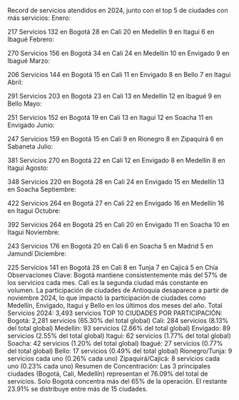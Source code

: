 Record de servicios atendidos en 2024, junto con el top 5 de ciudades con más servicios:
Enero:

217 Servicios
132 en Bogotá
28 en Cali
20 en Medellín
9 en Itagui
6 en Ibagué
Febrero:

270 Servicios
156 en Bogotá
34 en Cali
24 en Medellín
10 en Envigado
9 en Ibagué
Marzo:

206 Servicios
144 en Bogotá
15 en Cali
11 en Envigado
8 en Bello
7 en Itagui
Abril:

291 Servicios
203 en Bogotá
23 en Cali
13 en Medellín
12 en Ibagué
9 en Bello
Mayo:

251 Servicios
152 en Bogotá
19 en Cali
13 en Itagui
12 en Soacha
11 en Envigado
Junio:

247 Servicios
159 en Bogotá
15 en Cali
9 en Rionegro
8 en Zipaquirá
6 en Sabaneta
Julio:

381 Servicios
270 en Bogotá
22 en Cali
12 en Envigado
8 en Medellín
8 en Itagui
Agosto:

348 Servicios
220 en Bogotá
28 en Cali
24 en Envigado
15 en Medellín
13 en Soacha
Septiembre:

422 Servicios
264 en Bogotá
27 en Cali
22 en Envigado
16 en Medellín
16 en Itagui
Octubre:

392 Servicios
264 en Bogotá
25 en Cali
20 en Envigado
11 en Soacha
10 en Itagui
Noviembre:

243 Servicios
176 en Bogotá
20 en Cali
6 en Soacha
5 en Madrid
5 en Jamundí
Diciembre:

225 Servicios
141 en Bogotá
28 en Cali
8 en Tunja
7 en Cajicá
5 en Chía
Observaciones Clave:
Bogotá mantiene consistentemente más del 57% de los servicios cada mes.
Cali es la segunda ciudad más constante en volumen.
La participación de ciudades de Antioquia desaparece a partir de noviembre 2024, lo que impactó la participación de ciudades como Medellín, Envigado, Itagui y Bello en los últimos dos meses del año.
Total Servicios 2024: 3,493 servicios
TOP 10 CIUDADES POR PARTICIPACIÓN:
Bogotá: 2,281 servicios (65.30% del total global)
Cali: 284 servicios (8.13% del total global)
Medellín: 93 servicios (2.66% del total global)
Envigado: 89 servicios (2.55% del total global)
Itagui: 62 servicios (1.77% del total global)
Soacha: 42 servicios (1.20% del total global)
Ibagué: 27 servicios (0.77% del total global)
Bello: 17 servicios (0.49% del total global)
Rionegro/Tunja: 9 servicios cada uno (0.26% cada uno)
Zipaquirá/Cajicá: 8 servicios cada uno (0.23% cada uno)
Resumen de Concentración:
Las 3 principales ciudades (Bogotá, Cali, Medellín) representan el 76.09% del total de servicios.
Solo Bogotá concentra más del 65% de la operación.
El restante 23.91% se distribuye entre más de 15 ciudades.
